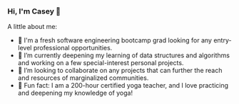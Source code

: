 ### Hi, I'm Casey 👋

A little about me:

- 🔭 I'm a fresh software engineering bootcamp grad looking for any entry-level professional opportunities.
- 🌱 I’m currently deepening my learning of data structures and algorithms and working on a few special-interest personal projects.
- 👯 I’m looking to collaborate on any projects that can further the reach and resources of marginalized communities.
- 🧘 Fun fact: I am a 200-hour certified yoga teacher, and I love practicing and deepening my knowledge of yoga!

